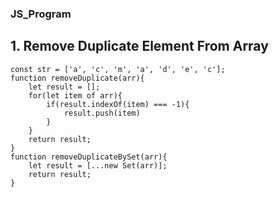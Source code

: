 ### JS_Program

## 1. Remove Duplicate Element From Array

```
const str = ['a', 'c', 'm', 'a', 'd', 'e', 'c'];
function removeDuplicate(arr){
    let result = [];
    for(let item of arr){
        if(result.indexOf(item) === -1){
            result.push(item)
        }
    }
    return result;
}
function removeDuplicateBySet(arr){
    let result = [...new Set(arr)];
    return result;
}
```
